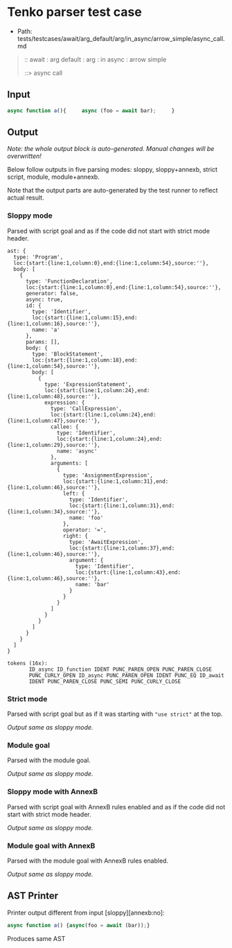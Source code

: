 # Tenko parser test case

- Path: tests/testcases/await/arg_default/arg/in_async/arrow_simple/async_call.md

> :: await : arg default : arg : in async : arrow simple
>
> ::> async call

## Input

`````js
async function a(){     async (foo = await bar);     }
`````

## Output

_Note: the whole output block is auto-generated. Manual changes will be overwritten!_

Below follow outputs in five parsing modes: sloppy, sloppy+annexb, strict script, module, module+annexb.

Note that the output parts are auto-generated by the test runner to reflect actual result.

### Sloppy mode

Parsed with script goal and as if the code did not start with strict mode header.

`````
ast: {
  type: 'Program',
  loc:{start:{line:1,column:0},end:{line:1,column:54},source:''},
  body: [
    {
      type: 'FunctionDeclaration',
      loc:{start:{line:1,column:0},end:{line:1,column:54},source:''},
      generator: false,
      async: true,
      id: {
        type: 'Identifier',
        loc:{start:{line:1,column:15},end:{line:1,column:16},source:''},
        name: 'a'
      },
      params: [],
      body: {
        type: 'BlockStatement',
        loc:{start:{line:1,column:18},end:{line:1,column:54},source:''},
        body: [
          {
            type: 'ExpressionStatement',
            loc:{start:{line:1,column:24},end:{line:1,column:48},source:''},
            expression: {
              type: 'CallExpression',
              loc:{start:{line:1,column:24},end:{line:1,column:47},source:''},
              callee: {
                type: 'Identifier',
                loc:{start:{line:1,column:24},end:{line:1,column:29},source:''},
                name: 'async'
              },
              arguments: [
                {
                  type: 'AssignmentExpression',
                  loc:{start:{line:1,column:31},end:{line:1,column:46},source:''},
                  left: {
                    type: 'Identifier',
                    loc:{start:{line:1,column:31},end:{line:1,column:34},source:''},
                    name: 'foo'
                  },
                  operator: '=',
                  right: {
                    type: 'AwaitExpression',
                    loc:{start:{line:1,column:37},end:{line:1,column:46},source:''},
                    argument: {
                      type: 'Identifier',
                      loc:{start:{line:1,column:43},end:{line:1,column:46},source:''},
                      name: 'bar'
                    }
                  }
                }
              ]
            }
          }
        ]
      }
    }
  ]
}

tokens (16x):
       ID_async ID_function IDENT PUNC_PAREN_OPEN PUNC_PAREN_CLOSE
       PUNC_CURLY_OPEN ID_async PUNC_PAREN_OPEN IDENT PUNC_EQ ID_await
       IDENT PUNC_PAREN_CLOSE PUNC_SEMI PUNC_CURLY_CLOSE
`````

### Strict mode

Parsed with script goal but as if it was starting with `"use strict"` at the top.

_Output same as sloppy mode._

### Module goal

Parsed with the module goal.

_Output same as sloppy mode._

### Sloppy mode with AnnexB

Parsed with script goal with AnnexB rules enabled and as if the code did not start with strict mode header.

_Output same as sloppy mode._

### Module goal with AnnexB

Parsed with the module goal with AnnexB rules enabled.

_Output same as sloppy mode._

## AST Printer

Printer output different from input [sloppy][annexb:no]:

````js
async function a() {async(foo = await (bar));}
````

Produces same AST
